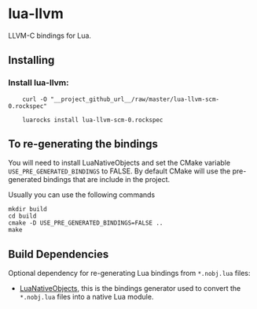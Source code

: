 lua-llvm
=======

LLVM-C bindings for Lua.

Installing
----------

### Install lua-llvm:

```
	curl -O "__project_github_url__/raw/master/lua-llvm-scm-0.rockspec"

	luarocks install lua-llvm-scm-0.rockspec
```

To re-generating the bindings
-----------------------------

You will need to install LuaNativeObjects and set the CMake variable `USE_PRE_GENERATED_BINDINGS` to FALSE.
By default CMake will use the pre-generated bindings that are include in the project.

Usually you can use the following commands

```
mkdir build
cd build
cmake -D USE_PRE_GENERATED_BINDINGS=FALSE ..
make
```

Build Dependencies
------------------

Optional dependency for re-generating Lua bindings from `*.nobj.lua` files:

* [LuaNativeObjects](https://github.com/Neopallium/LuaNativeObjects), this is the bindings generator used to convert the `*.nobj.lua` files into a native Lua module.

